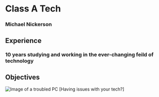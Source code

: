 # Class A Tech #
### Michael Nickerson ###
## Experience ##
### 10 years studying and working in the ever-changing feild of technology ###
## Objectives ##
![Image of a troubled PC](https://github.com/user-attachments/assets/3107c32c-8aea-44d1-8a10-7da9d2abacd0)
[Having issues with your tech?]



